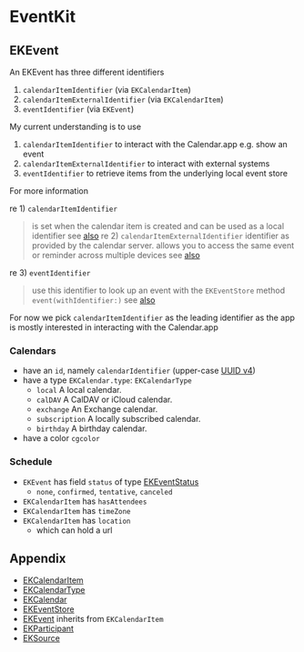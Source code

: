 # EventKit

## EKEvent

An EKEvent has three different identifiers
1. `calendarItemIdentifier` (via `EKCalendarItem`)
2. `calendarItemExternalIdentifier` (via `EKCalendarItem`)
3. `eventIdentifier` (via `EKEvent`)

My current understanding is to use
1. `calendarItemIdentifier` to interact with the Calendar.app e.g. show an event
2. `calendarItemExternalIdentifier` to interact with external systems
3. `eventIdentifier` to retrieve items from the underlying local event store

For more information

re 1) `calendarItemIdentifier`
> is set when the calendar item is created and can be used as a local identifier
see [also](https://developer.apple.com/documentation/eventkit/ekcalendaritem/1507075-calendaritemidentifier)
re 2) `calendarItemExternalIdentifier`
> identifier as provided by the calendar server.
> allows you to access the same event or reminder across multiple devices
see [also](https://developer.apple.com/documentation/eventkit/ekcalendaritem/1507283-calendaritemexternalidentifier)

re 3) `eventIdentifier`
> use this identifier to look up an event with the `EKEventStore` method `event(withIdentifier:)`
see [also](https://developer.apple.com/documentation/eventkit/ekevent/1507437-eventidentifier)

For now we pick `calendarItemIdentifier` as the leading identifier as the app is mostly interested in interacting with the Calendar.app

### Calendars

- have an `id`, namely `calendarIdentifier` (upper-case [UUID v4](https://en.wikipedia.org/wiki/Universally_unique_identifier#Version_4_(random)))
- have a type `EKCalendar.type`: `EKCalendarType`
  - `local` A local calendar.
  - `calDAV` A CalDAV or iCloud calendar.
  - `exchange` An Exchange calendar.
  - `subscription` A locally subscribed calendar.
  - `birthday` A birthday calendar.
- have a color `cgcolor`

### Schedule

- `EKEvent` has field `status` of type [EKEventStatus](https://developer.apple.com/documentation/eventkit/ekeventstatus)
  - `none`, `confirmed`, `tentative`, `canceled`
- `EKCalendarItem` has `hasAttendees`
- `EKCalendarItem` has `timeZone`
- `EKCalendarItem` has `location`
  - which can hold a url

## Appendix

- [EKCalendarItem](https://developer.apple.com/documentation/eventkit/ekcalendaritem)
- [EKCalendarType](https://developer.apple.com/documentation/eventkit/ekcalendartype)
- [EKCalendar](https://developer.apple.com/documentation/eventkit/ekcalendar)
- [EKEventStore](https://developer.apple.com/documentation/eventkit/ekeventstore)
- [EKEvent](https://developer.apple.com/documentation/eventkit/ekevent) inherits from `EKCalendarItem`
- [EKParticipant](https://developer.apple.com/documentation/eventkit/ekparticipant)
- [EKSource](https://developer.apple.com/documentation/eventkit/eksource)
